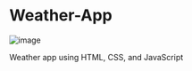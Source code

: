 # Weather-App

![image](https://github.com/tonyhuyle/Weather-App/assets/69906192/aed71126-786f-4f5c-9ca5-9b05dcb2cae8)

Weather app using HTML, CSS, and JavaScript
